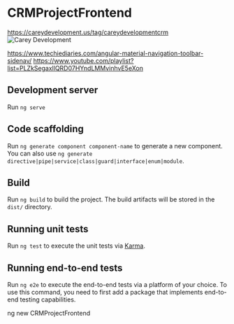 # CRMProjectFrontend
https://careydevelopment.us/tag/careydevelopmentcrm
![Carey Development](http://careydevelopment.us/img/branding/careydevelopment-logo-sm.png)

https://www.techiediaries.com/angular-material-navigation-toolbar-sidenav/
https://www.youtube.com/playlist?list=PLZkSegaxllQRD07HYndLMMvinhvE5eXon

## Development server
Run `ng serve` 

## Code scaffolding
Run `ng generate component component-name` to generate a new component. You can also use `ng generate directive|pipe|service|class|guard|interface|enum|module`.

## Build
Run `ng build` to build the project. The build artifacts will be stored in the `dist/` directory.

## Running unit tests
Run `ng test` to execute the unit tests via [Karma](https://karma-runner.github.io).

## Running end-to-end tests
Run `ng e2e` to execute the end-to-end tests via a platform of your choice. To use this command, you need to first add a package that implements end-to-end testing capabilities.

ng new CRMProjectFrontend